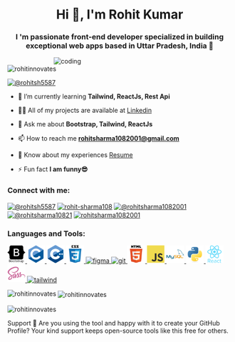 <h1 align="center">Hi 👋, I'm Rohit Kumar</h1>
<h3 align="center">I 'm passionate front-end developer specialized in building exceptional web apps based in Uttar Pradesh, India 📍</h3>
<img align="right" width="400" alt="coding"  src="https://physicsgurukul.files.wordpress.com/2019/02/character-1.gif"/>

<p align="left"> <img src="https://komarev.com/ghpvc/?username=rohitinnovates&label=Profile%20views&color=0e75b6&style=flat" alt="rohitinnovates" /> </p>

<p align="left"> <a href="https://twitter.com/@rohitsh5587" target="blank"><img src="https://img.shields.io/twitter/follow/@rohitsh5587?logo=twitter&style=for-the-badge" alt="@rohitsh5587" /></a> </p>

- 🌱 I’m currently learning **Tailwind, ReactJs, Rest Api**

- 👨‍💻 All of my projects are available at [Linkedin](https://www.linkedin.com/in/rohit-sharma108/)

- 💬 Ask me about **Bootstrap, Tailwind, ReactJs**

- 📫 How to reach me **rohitsharma1082001@gmail.com**

- 📄 Know about my experiences [Resume](https://drive.google.com/file/d/1tN2r7zEjAmLkO_ebW1VQOSHvh3nXhYFz/view?usp=drive_link)

- ⚡ Fun fact **I am funny😎**

<h3 align="left">Connect with me:</h3>
<p align="left">
<a href="https://twitter.com/@rohitsh5587" target="blank"><img align="center" src="https://raw.githubusercontent.com/rahuldkjain/github-profile-readme-generator/master/src/images/icons/Social/twitter.svg" alt="@rohitsh5587" height="30" width="40" /></a>
<a href="https://linkedin.com/in/rohit-sharma108" target="blank"><img align="center" src="https://raw.githubusercontent.com/rahuldkjain/github-profile-readme-generator/master/src/images/icons/Social/linked-in-alt.svg" alt="rohit-sharma108" height="30" width="40" /></a>
<a href="https://medium.com/@rohitsharma1082001" target="blank"><img align="center" src="https://raw.githubusercontent.com/rahuldkjain/github-profile-readme-generator/master/src/images/icons/Social/medium.svg" alt="@rohitsharma1082001" height="30" width="40" /></a>
<a href="https://www.hackerrank.com/@rohitsharma10821" target="blank"><img align="center" src="https://raw.githubusercontent.com/rahuldkjain/github-profile-readme-generator/master/src/images/icons/Social/hackerrank.svg" alt="@rohitsharma10821" height="30" width="40" /></a>
<a href="https://auth.geeksforgeeks.org/user/rohitsharma1082001" target="blank"><img align="center" src="https://raw.githubusercontent.com/rahuldkjain/github-profile-readme-generator/master/src/images/icons/Social/geeks-for-geeks.svg" alt="rohitsharma1082001" height="30" width="40" /></a>
</p>

<h3 align="left">Languages and Tools:</h3>
<p align="left"> <a href="https://getbootstrap.com" target="_blank" rel="noreferrer"> <img src="https://raw.githubusercontent.com/devicons/devicon/master/icons/bootstrap/bootstrap-plain-wordmark.svg" alt="bootstrap" width="40" height="40"/> </a> <a href="https://www.cprogramming.com/" target="_blank" rel="noreferrer"> <img src="https://raw.githubusercontent.com/devicons/devicon/master/icons/c/c-original.svg" alt="c" width="40" height="40"/> </a> <a href="https://www.w3schools.com/cpp/" target="_blank" rel="noreferrer"> <img src="https://raw.githubusercontent.com/devicons/devicon/master/icons/cplusplus/cplusplus-original.svg" alt="cplusplus" width="40" height="40"/> </a> <a href="https://www.w3schools.com/css/" target="_blank" rel="noreferrer"> <img src="https://raw.githubusercontent.com/devicons/devicon/master/icons/css3/css3-original-wordmark.svg" alt="css3" width="40" height="40"/> </a> <a href="https://www.figma.com/" target="_blank" rel="noreferrer"> <img src="https://www.vectorlogo.zone/logos/figma/figma-icon.svg" alt="figma" width="40" height="40"/> </a> <a href="https://git-scm.com/" target="_blank" rel="noreferrer"> <img src="https://www.vectorlogo.zone/logos/git-scm/git-scm-icon.svg" alt="git" width="40" height="40"/> </a> <a href="https://www.w3.org/html/" target="_blank" rel="noreferrer"> <img src="https://raw.githubusercontent.com/devicons/devicon/master/icons/html5/html5-original-wordmark.svg" alt="html5" width="40" height="40"/> </a> <a href="https://developer.mozilla.org/en-US/docs/Web/JavaScript" target="_blank" rel="noreferrer"> <img src="https://raw.githubusercontent.com/devicons/devicon/master/icons/javascript/javascript-original.svg" alt="javascript" width="40" height="40"/> </a> <a href="https://www.mysql.com/" target="_blank" rel="noreferrer"> <img src="https://raw.githubusercontent.com/devicons/devicon/master/icons/mysql/mysql-original-wordmark.svg" alt="mysql" width="40" height="40"/> </a> <a href="https://www.python.org" target="_blank" rel="noreferrer"> <img src="https://raw.githubusercontent.com/devicons/devicon/master/icons/python/python-original.svg" alt="python" width="40" height="40"/> </a> <a href="https://reactjs.org/" target="_blank" rel="noreferrer"> <img src="https://raw.githubusercontent.com/devicons/devicon/master/icons/react/react-original-wordmark.svg" alt="react" width="40" height="40"/> </a> <a href="https://sass-lang.com" target="_blank" rel="noreferrer"> <img src="https://raw.githubusercontent.com/devicons/devicon/master/icons/sass/sass-original.svg" alt="sass" width="40" height="40"/> </a> <a href="https://tailwindcss.com/" target="_blank" rel="noreferrer"> <img src="https://www.vectorlogo.zone/logos/tailwindcss/tailwindcss-icon.svg" alt="tailwind" width="40" height="40"/> </a> </p>

<p><img align="left" src="https://github-readme-stats.vercel.app/api/top-langs?username=rohitinnovates&show_icons=true&locale=en&layout=compact" alt="rohitinnovates" /></p>

<p>&nbsp;<img align="center" src="https://github-readme-stats.vercel.app/api?username=rohitinnovates&show_icons=true&locale=en" alt="rohitinnovates" /></p>

<p><img align="center" src="https://github-readme-streak-stats.herokuapp.com/?user=rohitinnovates&" alt="rohitinnovates" /></p>

Support 🙏
Are you using the tool and happy with it to create your GitHub Profile?
Your kind support keeps open-source tools like this free for others.

